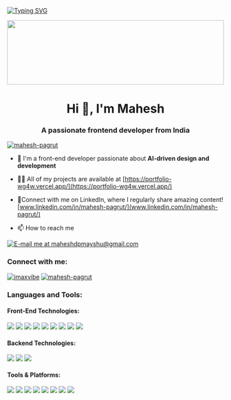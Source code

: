 [![Typing SVG](https://readme-typing-svg.demolab.com?font=Fira+Code&size=32&duration=2000&pause=1000&center=true&random=false&width=1024&height=100&lines=Hi%2C+I'm+Mahesh;A+Passionate+Front-End+Developer)](https://git.io/typing-svg)

<img src="https://raw.githubusercontent.com/matfantinel/matfantinel/master/waves.svg" width="100%" height="150">

<h1 align="center">Hi 👋, I'm Mahesh</h1>
<h3 align="center">A passionate frontend developer from India </h3>

<p align="left"> 
  <a href="https://instagram.com/imaxvibe" target="blank">
    <img src="https://img.shields.io/badge/Follow-mahesh--pagrut-E4405F?logo=instagram&logoColor=white&style=for-the-badge" alt="mahesh-pagrut" />
  </a> 
</p>

- 🔭  I'm a front-end developer passionate about **AI-driven design and development**

- 👨‍💻 All of my projects are available at [https://portfolio-wg4w.vercel.app/](https://portfolio-wg4w.vercel.app/) 

- 📝Connect with me on LinkedIn, where I regularly share amazing content! [www.linkedin.com/in/mahesh-pagrut/](www.linkedin.com/in/mahesh-pagrut/)

- 📫 How to reach me 
<p>
  <a href="mailto:maheshdpmayshu@gmail.com" target="blank">
    <img src="https://img.shields.io/badge/Reach%20Me%20at-%E2%9D%97%20maheshdpmayshu%40gmail.com-9B59B6?style=for-the-badge&logo=gmail&logoColor=white" alt="E-mail me at maheshdpmayshu@gmail.com" />
  </a>
</p>

  
<h3>Connect with me:</h3>
<p>
  <a href="https://www.instagram.com/imaxvibe/" target="blank"><img src="https://img.shields.io/badge/Instagram-E4405F?style=for-the-badge&logo=instagram&logoColor=white" alt="imaxvibe" /></a>
  <a href="https://www.linkedin.com/in/mahesh-pagrut/" target="blank"><img src="https://img.shields.io/badge/LinkedIn-0077B5?style=for-the-badge&logo=linkedin&logoColor=white" alt="mahesh-pagrut" /></a>
</p>


<h3 align="left">Languages and Tools:</h3>

<h4 align="left">Front-End Technologies:</h4>
<p>
  <img src="https://img.shields.io/badge/HTML5-E34F26?style=for-the-badge&logo=html5&logoColor=white" />
  <img src="https://img.shields.io/badge/CSS3-1572B6?style=for-the-badge&logo=css3&logoColor=white" />
  <img src="https://img.shields.io/badge/Tailwind_CSS-38B2AC?style=for-the-badge&logo=tailwind-css&logoColor=white" />
  <img src="https://img.shields.io/badge/JavaScript-323330?style=for-the-badge&logo=javascript&logoColor=F7DF1E" />
  <img src="https://img.shields.io/badge/React-20232A?style=for-the-badge&logo=react&logoColor=61DAFB" />
  <img src="https://img.shields.io/badge/TypeScript-007ACC?style=for-the-badge&logo=typescript&logoColor=white" />
  <img src="https://img.shields.io/badge/Chakra_UI-319795?style=for-the-badge&logo=chakraui&logoColor=white" />
  <img src="https://img.shields.io/badge/Next.js-000000?style=for-the-badge&logo=nextdotjs&logoColor=white" />
  <img src="https://img.shields.io/badge/Redux-593D88?style=for-the-badge&logo=redux&logoColor=white" />
</p>

<h4 align="left">Backend Technologies:</h4>
<p>
  <img src="https://img.shields.io/badge/MySQL-4479A1?style=for-the-badge&logo=mysql&logoColor=white" />
  <img src="https://img.shields.io/badge/MongoDB-4EA94B?style=for-the-badge&logo=mongodb&logoColor=white" />
  <img src="https://img.shields.io/badge/Python-3776AB?style=for-the-badge&logo=python&logoColor=white" />
</p>

<h4 align="left">Tools & Platforms:</h4>
<p>
  <img src="https://img.shields.io/badge/React_Router-CA4245?style=for-the-badge&logo=react-router&logoColor=white" />
  <img src="https://img.shields.io/badge/Postman-FF6C37?style=for-the-badge&logo=Postman&logoColor=white" />
  <img src="https://img.shields.io/badge/Axios-671ddf?&style=for-the-badge&logo=axios&logoColor=white" />
  <img src="https://img.shields.io/badge/VS_Code-007ACC?style=for-the-badge&logo=visualstudiocode&logoColor=white" />
  <img src="https://img.shields.io/badge/Netlify-00C7B7?style=for-the-badge&logo=netlify&logoColor=white" />
  <img src="https://img.shields.io/badge/GitHub-100000?style=for-the-badge&logo=github&logoColor=white" />
  <img src="https://img.shields.io/badge/Vercel-000000?style=for-the-badge&logo=vercel&logoColor=white" />
  <img src="https://img.shields.io/badge/React_Query-FF4154?style=for-the-badge&logo=ReactQuery&logoColor=white" />
</p>

